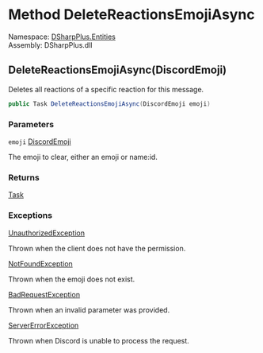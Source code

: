 # Method DeleteReactionsEmojiAsync

Namespace: [DSharpPlus.Entities](DSharpPlus.Entities.md)  
Assembly: DSharpPlus.dll

## <a id="DSharpPlus_Entities_DiscordMessage_DeleteReactionsEmojiAsync_DSharpPlus_Entities_DiscordEmoji_"></a>DeleteReactionsEmojiAsync\(DiscordEmoji\)

Deletes all reactions of a specific reaction for this message.

```csharp
public Task DeleteReactionsEmojiAsync(DiscordEmoji emoji)
```

### Parameters

`emoji` [DiscordEmoji](DSharpPlus.Entities.DiscordEmoji.md)

The emoji to clear, either an emoji or name:id.

### Returns

[Task](https://learn.microsoft.com/dotnet/api/system.threading.tasks.task)

### Exceptions

[UnauthorizedException](DSharpPlus.Exceptions.UnauthorizedException.md)

Thrown when the client does not have the <xref href="DSharpPlus.Permissions.ManageMessages" data-throw-if-not-resolved="false"></xref> permission.

[NotFoundException](DSharpPlus.Exceptions.NotFoundException.md)

Thrown when the emoji does not exist.

[BadRequestException](DSharpPlus.Exceptions.BadRequestException.md)

Thrown when an invalid parameter was provided.

[ServerErrorException](DSharpPlus.Exceptions.ServerErrorException.md)

Thrown when Discord is unable to process the request.

